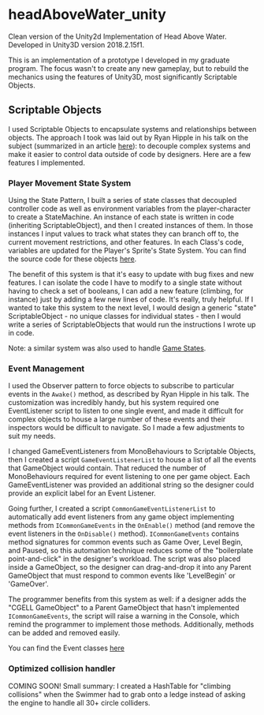 # headAboveWater_unity
Clean version of the Unity2d Implementation of Head Above Water. Developed in Unity3D version 2018.2.15f1.

This is an implementation of a prototype I developed in my graduate program. The focus wasn't to create any new gameplay, but to rebuild the mechanics using the features of Unity3D, most significantly Scriptable Objects.

<h2>Scriptable Objects</h2>

I used Scriptable Objects to encapsulate systems and relationships between objects. The approach I took was laid out by Ryan Hipple in his talk on the subject (summarized in an article [here](https://unity3d.com/how-to/architect-with-scriptable-objects)): to decouple complex systems and make it easier to control data outside of code by designers. Here are a few features I implemented.

<h3>Player Movement State System</h3>

Using the State Pattern, I built a series of state classes that decoupled controller code as well as environment variables from the player-character to create a StateMachine. An instance of each state is written in code (inheriting ScriptableObject), and then I created instances of them. In those instances I input values to track what states they can branch off to, the current movement restrictions, and other features. In each Class's code, variables are updated for the Player's Sprite's State System. You can find the source code for these objects [here](https://github.com/cpioli/headAboveWater_unity/tree/master/Assets/Scripts/ScriptableObjects/StateSystems/PlayerMovement).

The benefit of this system is that it's easy to update with bug fixes and new features. I can isolate the code I have to modify to a single state without having to check a set of booleans, I can add a new feature (climbing, for instance) just by adding a few new lines of code. It's really, truly helpful. If I wanted to take this system to the next level, I would design a generic "state" ScriptableObject - no unique classes for individual states - then I would write a series of ScriptableObjects that would run the instructions I wrote up in code.

Note: a similar system was also used to handle [Game States](https://github.com/cpioli/headAboveWater_unity/tree/master/Assets/Scripts/ScriptableObjects/StateSystems/GameStates).

<h3>Event Management</h3>

I used the Observer pattern to force objects to subscribe to particular events in the `Awake()` method, as described by Ryan Hipple in his talk. The customization was incredibly handy, but his system required one EventListener script to listen to one single event, and made it difficult for complex objects to house a large number of these events and their inspectors would be difficult to navigate. So I made a few adjustments to suit my needs.

I changed GameEventListeners from MonoBehaviours to Scriptable Objects, then I created a script `GameEventListenerList` to house a list of all the events that GameObject would contain. That reduced the number of MonoBehaviours required for event listening to one per game object. Each GameEventListener was provided an additional string so the designer could provide an explicit label for an Event Listener. 

Going further, I created a script `CommonGameEventListenerList` to automatically add event listeners from any game object implementing methods from `ICommonGameEvents` in the `OnEnable()` method (and remove the event listeners in the `OnDisable()` method). `ICommonGameEvents` contains method signatures for common events such as Game Over, Level Begin, and Paused, so this automation technique reduces some of the "boilerplate point-and-click" in the designer's workload. The script was also placed inside a GameObject, so the designer can drag-and-drop it into any Parent GameObject that must respond to common events like 'LevelBegin' or 'GameOver'.

The programmer benefits from this system as well: if a designer adds the "CGELL GameObject" to a Parent GameObject that hasn't implemented `ICommonGameEvents`, the script will raise a warning in the Console, which remind the programmer to implement those methods. Additionally, methods can be added and removed easily.

You can find the Event classes [here](https://github.com/cpioli/headAboveWater_unity/tree/master/Assets/Scripts/ScriptableObjects/Events)

<h3>Optimized collision handler</h3>

COMING SOON! Small summary: I created a HashTable for "climbing collisions" when the Swimmer had to grab onto a ledge instead of asking the engine to handle all 30+ circle colliders.
